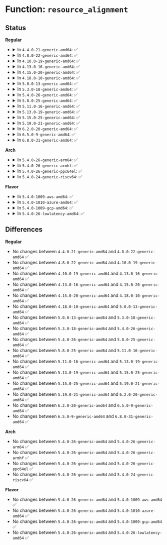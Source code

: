 # Function: <code>resource_alignment</code>

## Status
<b>Regular</b>
<ul>
<li>
<details>
<summary>In <code>4.4.0-21-generic-amd64</code>: ✅</summary>

```c
resource_size_t resource_alignment(struct resource * res)
```

```json
{
  "name": "resource_alignment",
  "collision_type": "Unique Global",
  "inline_type": "No",
  "funcs": [
    {
      "addr": 18446744071579400000,
      "name": "resource_alignment",
      "external": true,
      "loc": "kernel/resource.c:1028",
      "file": "kernel/resource.c",
      "inline": "seen, unknown",
      "caller_inline": [],
      "caller_func": [
        "drivers/pci/setup-res.c:pci_assign_resource",
        "drivers/pci/setup-bus.c:__assign_resources_sorted",
        "drivers/pci/setup-bus.c:__dev_sort_resources",
        "drivers/pci/setup-bus.c:__dev_sort_resources",
        "drivers/pci/setup-bus.c:pbus_size_mem",
        "drivers/pci/setup-bus.c:pbus_size_mem",
        "drivers/pci/setup-bus.c:__pci_bus_size_bridges"
      ]
    }
  ],
  "symbols": [
    {
      "addr": 18446744071579400000,
      "name": "resource_alignment",
      "section": ".text",
      "bind": "STB_GLOBAL",
      "size": 56
    }
  ]
}
```
</details>
</li>
<li>
<details>
<summary>In <code>4.8.0-22-generic-amd64</code>: ✅</summary>

```c
resource_size_t resource_alignment(struct resource * res)
```

```json
{
  "name": "resource_alignment",
  "collision_type": "Unique Global",
  "inline_type": "No",
  "funcs": [
    {
      "addr": 18446744071579412016,
      "name": "resource_alignment",
      "external": true,
      "loc": "kernel/resource.c:1094",
      "file": "kernel/resource.c",
      "inline": "seen, unknown",
      "caller_inline": [],
      "caller_func": [
        "drivers/pci/setup-res.c:pci_assign_resource",
        "drivers/pci/setup-bus.c:__pci_bus_size_bridges",
        "drivers/pci/setup-bus.c:pbus_size_mem",
        "drivers/pci/setup-bus.c:pbus_size_mem",
        "drivers/pci/setup-bus.c:__assign_resources_sorted",
        "drivers/pci/setup-bus.c:__dev_sort_resources",
        "drivers/pci/setup-bus.c:__dev_sort_resources"
      ]
    }
  ],
  "symbols": [
    {
      "addr": 18446744071579412016,
      "name": "resource_alignment",
      "section": ".text",
      "bind": "STB_GLOBAL",
      "size": 56
    }
  ]
}
```
</details>
</li>
<li>
<details>
<summary>In <code>4.10.0-19-generic-amd64</code>: ✅</summary>

```c
resource_size_t resource_alignment(struct resource * res)
```

```json
{
  "name": "resource_alignment",
  "collision_type": "Unique Global",
  "inline_type": "No",
  "funcs": [
    {
      "addr": 18446744071579432320,
      "name": "resource_alignment",
      "external": true,
      "loc": "kernel/resource.c:1094",
      "file": "kernel/resource.c",
      "inline": "seen, unknown",
      "caller_inline": [],
      "caller_func": [
        "drivers/pci/setup-res.c:pci_assign_resource",
        "drivers/pci/setup-bus.c:__pci_bus_size_bridges",
        "drivers/pci/setup-bus.c:pbus_size_mem",
        "drivers/pci/setup-bus.c:pbus_size_mem",
        "drivers/pci/setup-bus.c:__assign_resources_sorted",
        "drivers/pci/setup-bus.c:__dev_sort_resources",
        "drivers/pci/setup-bus.c:__dev_sort_resources"
      ]
    }
  ],
  "symbols": [
    {
      "addr": 18446744071579432320,
      "name": "resource_alignment",
      "section": ".text",
      "bind": "STB_GLOBAL",
      "size": 56
    }
  ]
}
```
</details>
</li>
<li>
<details>
<summary>In <code>4.13.0-16-generic-amd64</code>: ✅</summary>

```c
resource_size_t resource_alignment(struct resource * res)
```

```json
{
  "name": "resource_alignment",
  "collision_type": "Unique Global",
  "inline_type": "No",
  "funcs": [
    {
      "addr": 18446744071579419952,
      "name": "resource_alignment",
      "external": true,
      "loc": "kernel/resource.c:1094",
      "file": "kernel/resource.c",
      "inline": "seen, unknown",
      "caller_inline": [],
      "caller_func": [
        "drivers/pci/setup-res.c:pci_assign_resource",
        "drivers/pci/setup-bus.c:__pci_bus_size_bridges",
        "drivers/pci/setup-bus.c:pbus_size_mem",
        "drivers/pci/setup-bus.c:pbus_size_mem",
        "drivers/pci/setup-bus.c:__assign_resources_sorted",
        "drivers/pci/setup-bus.c:__dev_sort_resources",
        "drivers/pci/setup-bus.c:__dev_sort_resources"
      ]
    }
  ],
  "symbols": [
    {
      "addr": 18446744071579419952,
      "name": "resource_alignment",
      "section": ".text",
      "bind": "STB_GLOBAL",
      "size": 56
    }
  ]
}
```
</details>
</li>
<li>
<details>
<summary>In <code>4.15.0-20-generic-amd64</code>: ✅</summary>

```c
resource_size_t resource_alignment(struct resource * res)
```

```json
{
  "name": "resource_alignment",
  "collision_type": "Unique Global",
  "inline_type": "No",
  "funcs": [
    {
      "addr": 18446744071579447920,
      "name": "resource_alignment",
      "external": true,
      "loc": "kernel/resource.c:1112",
      "file": "kernel/resource.c",
      "inline": "seen, unknown",
      "caller_inline": [],
      "caller_func": [
        "drivers/pci/setup-res.c:pci_assign_resource",
        "drivers/pci/setup-bus.c:pci_bus_distribute_available_resources",
        "drivers/pci/setup-bus.c:pci_bus_distribute_available_resources",
        "drivers/pci/setup-bus.c:pci_bus_distribute_available_resources",
        "drivers/pci/setup-bus.c:__pci_bus_size_bridges",
        "drivers/pci/setup-bus.c:pbus_size_mem",
        "drivers/pci/setup-bus.c:pbus_size_mem",
        "drivers/pci/setup-bus.c:__assign_resources_sorted",
        "drivers/pci/setup-bus.c:__dev_sort_resources",
        "drivers/pci/setup-bus.c:__dev_sort_resources"
      ]
    }
  ],
  "symbols": [
    {
      "addr": 18446744071579447920,
      "name": "resource_alignment",
      "section": ".text",
      "bind": "STB_GLOBAL",
      "size": 56
    }
  ]
}
```
</details>
</li>
<li>
<details>
<summary>In <code>4.18.0-10-generic-amd64</code>: ✅</summary>

```c
resource_size_t resource_alignment(struct resource * res)
```

```json
{
  "name": "resource_alignment",
  "collision_type": "Unique Global",
  "inline_type": "No",
  "funcs": [
    {
      "addr": 18446744071579462816,
      "name": "resource_alignment",
      "external": true,
      "loc": "kernel/resource.c:1082",
      "file": "kernel/resource.c",
      "inline": "seen, unknown",
      "caller_inline": [],
      "caller_func": [
        "drivers/pci/setup-res.c:pci_assign_resource",
        "drivers/pci/setup-bus.c:pci_bus_distribute_available_resources",
        "drivers/pci/setup-bus.c:pci_bus_distribute_available_resources",
        "drivers/pci/setup-bus.c:pci_bus_distribute_available_resources",
        "drivers/pci/setup-bus.c:__pci_bus_size_bridges",
        "drivers/pci/setup-bus.c:pbus_size_mem",
        "drivers/pci/setup-bus.c:pbus_size_mem",
        "drivers/pci/setup-bus.c:__assign_resources_sorted",
        "drivers/pci/setup-bus.c:__dev_sort_resources",
        "drivers/pci/setup-bus.c:__dev_sort_resources"
      ]
    }
  ],
  "symbols": [
    {
      "addr": 18446744071579462816,
      "name": "resource_alignment",
      "section": ".text",
      "bind": "STB_GLOBAL",
      "size": 56
    }
  ]
}
```
</details>
</li>
<li>
<details>
<summary>In <code>5.0.0-13-generic-amd64</code>: ✅</summary>

```c
resource_size_t resource_alignment(struct resource * res)
```

```json
{
  "name": "resource_alignment",
  "collision_type": "Unique Global",
  "inline_type": "No",
  "funcs": [
    {
      "addr": 18446744071579496384,
      "name": "resource_alignment",
      "external": true,
      "loc": "kernel/resource.c:1076",
      "file": "kernel/resource.c",
      "inline": "seen, unknown",
      "caller_inline": [],
      "caller_func": [
        "drivers/pci/setup-res.c:pci_assign_resource",
        "drivers/pci/setup-bus.c:pci_bus_distribute_available_resources",
        "drivers/pci/setup-bus.c:pci_bus_distribute_available_resources",
        "drivers/pci/setup-bus.c:pci_bus_distribute_available_resources",
        "drivers/pci/setup-bus.c:__pci_bus_size_bridges",
        "drivers/pci/setup-bus.c:pbus_size_mem",
        "drivers/pci/setup-bus.c:pbus_size_mem",
        "drivers/pci/setup-bus.c:__assign_resources_sorted",
        "drivers/pci/setup-bus.c:__dev_sort_resources",
        "drivers/pci/setup-bus.c:__dev_sort_resources"
      ]
    }
  ],
  "symbols": [
    {
      "addr": 18446744071579496384,
      "name": "resource_alignment",
      "section": ".text",
      "bind": "STB_GLOBAL",
      "size": 56
    }
  ]
}
```
</details>
</li>
<li>
<details>
<summary>In <code>5.3.0-18-generic-amd64</code>: ✅</summary>

```c
resource_size_t resource_alignment(struct resource * res)
```

```json
{
  "name": "resource_alignment",
  "collision_type": "Unique Global",
  "inline_type": "No",
  "funcs": [
    {
      "addr": 18446744071579514336,
      "name": "resource_alignment",
      "external": true,
      "loc": "kernel/resource.c:1090",
      "file": "kernel/resource.c",
      "inline": "seen, unknown",
      "caller_inline": [],
      "caller_func": [
        "drivers/pci/setup-res.c:pci_assign_resource",
        "drivers/pci/setup-bus.c:pci_bus_distribute_available_resources",
        "drivers/pci/setup-bus.c:pci_bus_distribute_available_resources",
        "drivers/pci/setup-bus.c:pci_bus_distribute_available_resources",
        "drivers/pci/setup-bus.c:__pci_bus_size_bridges",
        "drivers/pci/setup-bus.c:pbus_size_mem",
        "drivers/pci/setup-bus.c:pbus_size_mem",
        "drivers/pci/setup-bus.c:__assign_resources_sorted",
        "drivers/pci/setup-bus.c:__dev_sort_resources",
        "drivers/pci/setup-bus.c:__dev_sort_resources"
      ]
    }
  ],
  "symbols": [
    {
      "addr": 18446744071579514336,
      "name": "resource_alignment",
      "section": ".text",
      "bind": "STB_GLOBAL",
      "size": 56
    }
  ]
}
```
</details>
</li>
<li>
<details>
<summary>In <code>5.4.0-26-generic-amd64</code>: ✅</summary>

```c
resource_size_t resource_alignment(struct resource * res)
```

```json
{
  "name": "resource_alignment",
  "collision_type": "Unique Global",
  "inline_type": "No",
  "funcs": [
    {
      "addr": 18446744071579540496,
      "name": "resource_alignment",
      "external": true,
      "loc": "kernel/resource.c:1090",
      "file": "kernel/resource.c",
      "inline": "seen, unknown",
      "caller_inline": [],
      "caller_func": [
        "drivers/pci/setup-res.c:pci_assign_resource",
        "drivers/pci/setup-bus.c:pci_bus_distribute_available_resources",
        "drivers/pci/setup-bus.c:pci_bus_distribute_available_resources",
        "drivers/pci/setup-bus.c:pci_bus_distribute_available_resources",
        "drivers/pci/setup-bus.c:__pci_bus_size_bridges",
        "drivers/pci/setup-bus.c:pbus_size_mem",
        "drivers/pci/setup-bus.c:pbus_size_mem",
        "drivers/pci/setup-bus.c:__assign_resources_sorted",
        "drivers/pci/setup-bus.c:__dev_sort_resources",
        "drivers/pci/setup-bus.c:__dev_sort_resources"
      ]
    }
  ],
  "symbols": [
    {
      "addr": 18446744071579540496,
      "name": "resource_alignment",
      "section": ".text",
      "bind": "STB_GLOBAL",
      "size": 56
    }
  ]
}
```
</details>
</li>
<li>
<details>
<summary>In <code>5.8.0-25-generic-amd64</code>: ✅</summary>

```c
resource_size_t resource_alignment(struct resource * res)
```

```json
{
  "name": "resource_alignment",
  "collision_type": "Unique Global",
  "inline_type": "No",
  "funcs": [
    {
      "addr": 18446744071579572144,
      "name": "resource_alignment",
      "external": true,
      "loc": "kernel/resource.c:1090",
      "file": "kernel/resource.c",
      "inline": "seen, unknown",
      "caller_inline": [],
      "caller_func": [
        "drivers/pci/setup-res.c:pci_assign_resource",
        "drivers/pci/setup-bus.c:pbus_size_mem",
        "drivers/pci/setup-bus.c:pbus_size_mem",
        "drivers/pci/setup-bus.c:pbus_size_io",
        "drivers/pci/setup-bus.c:__assign_resources_sorted",
        "drivers/pci/setup-bus.c:pdev_sort_resources",
        "drivers/pci/setup-bus.c:pdev_sort_resources"
      ]
    }
  ],
  "symbols": [
    {
      "addr": 18446744071579572144,
      "name": "resource_alignment",
      "section": ".text",
      "bind": "STB_GLOBAL",
      "size": 56
    }
  ]
}
```
</details>
</li>
<li>
<details>
<summary>In <code>5.11.0-16-generic-amd64</code>: ✅</summary>

```c
resource_size_t resource_alignment(struct resource * res)
```

```json
{
  "name": "resource_alignment",
  "collision_type": "Unique Global",
  "inline_type": "No",
  "funcs": [
    {
      "addr": 18446744071579553552,
      "name": "resource_alignment",
      "external": true,
      "loc": "kernel/resource.c:1097",
      "file": "kernel/resource.c",
      "inline": "seen, unknown",
      "caller_inline": [],
      "caller_func": [
        "drivers/pci/setup-res.c:pci_assign_resource",
        "drivers/pci/setup-bus.c:pbus_size_mem",
        "drivers/pci/setup-bus.c:pbus_size_mem",
        "drivers/pci/setup-bus.c:pbus_size_io",
        "drivers/pci/setup-bus.c:__assign_resources_sorted",
        "drivers/pci/setup-bus.c:pdev_sort_resources",
        "drivers/pci/setup-bus.c:pdev_sort_resources"
      ]
    }
  ],
  "symbols": [
    {
      "addr": 18446744071579553552,
      "name": "resource_alignment",
      "section": ".text",
      "bind": "STB_GLOBAL",
      "size": 56
    }
  ]
}
```
</details>
</li>
<li>
<details>
<summary>In <code>5.13.0-19-generic-amd64</code>: ✅</summary>

```c
resource_size_t resource_alignment(struct resource * res)
```

```json
{
  "name": "resource_alignment",
  "collision_type": "Unique Global",
  "inline_type": "No",
  "funcs": [
    {
      "addr": 18446744071579558128,
      "name": "resource_alignment",
      "external": true,
      "loc": "kernel/resource.c:1089",
      "file": "kernel/resource.c",
      "inline": "seen, unknown",
      "caller_inline": [],
      "caller_func": [
        "drivers/pci/setup-res.c:pci_assign_resource",
        "drivers/pci/setup-bus.c:pbus_size_mem",
        "drivers/pci/setup-bus.c:pbus_size_mem",
        "drivers/pci/setup-bus.c:pbus_size_io",
        "drivers/pci/setup-bus.c:__assign_resources_sorted",
        "drivers/pci/setup-bus.c:__dev_sort_resources",
        "drivers/pci/setup-bus.c:__dev_sort_resources"
      ]
    }
  ],
  "symbols": [
    {
      "addr": 18446744071579558128,
      "name": "resource_alignment",
      "section": ".text",
      "bind": "STB_GLOBAL",
      "size": 56
    }
  ]
}
```
</details>
</li>
<li>
<details>
<summary>In <code>5.15.0-25-generic-amd64</code>: ✅</summary>

```c
resource_size_t resource_alignment(struct resource * res)
```

```json
{
  "name": "resource_alignment",
  "collision_type": "Unique Global",
  "inline_type": "No",
  "funcs": [
    {
      "addr": 18446744071579630704,
      "name": "resource_alignment",
      "external": true,
      "loc": "kernel/resource.c:1089",
      "file": "kernel/resource.c",
      "inline": "seen, unknown",
      "caller_inline": [],
      "caller_func": [
        "drivers/pci/setup-res.c:pci_assign_resource",
        "drivers/pci/setup-bus.c:pbus_size_mem",
        "drivers/pci/setup-bus.c:pbus_size_mem",
        "drivers/pci/setup-bus.c:pbus_size_io",
        "drivers/pci/setup-bus.c:__assign_resources_sorted",
        "drivers/pci/setup-bus.c:__dev_sort_resources",
        "drivers/pci/setup-bus.c:__dev_sort_resources"
      ]
    }
  ],
  "symbols": [
    {
      "addr": 18446744071579630704,
      "name": "resource_alignment",
      "section": ".text",
      "bind": "STB_GLOBAL",
      "size": 56
    }
  ]
}
```
</details>
</li>
<li>
<details>
<summary>In <code>5.19.0-21-generic-amd64</code>: ✅</summary>

```c
resource_size_t resource_alignment(struct resource * res)
```

```json
{
  "name": "resource_alignment",
  "collision_type": "Unique Global",
  "inline_type": "No",
  "funcs": [
    {
      "addr": 18446744071579726144,
      "name": "resource_alignment",
      "external": true,
      "loc": "kernel/resource.c:1076",
      "file": "kernel/resource.c",
      "inline": "seen, unknown",
      "caller_inline": [],
      "caller_func": [
        "drivers/pci/setup-res.c:pci_assign_resource",
        "drivers/pci/setup-bus.c:pbus_size_mem",
        "drivers/pci/setup-bus.c:pbus_size_mem",
        "drivers/pci/setup-bus.c:pbus_size_io",
        "drivers/pci/setup-bus.c:__assign_resources_sorted",
        "drivers/pci/setup-bus.c:__dev_sort_resources",
        "drivers/pci/setup-bus.c:__dev_sort_resources"
      ]
    }
  ],
  "symbols": [
    {
      "addr": 18446744071579726144,
      "name": "resource_alignment",
      "section": ".text",
      "bind": "STB_GLOBAL",
      "size": 74
    }
  ]
}
```
</details>
</li>
<li>
<details>
<summary>In <code>6.2.0-20-generic-amd64</code>: ✅</summary>

```c
resource_size_t resource_alignment(struct resource * res)
```

```json
{
  "name": "resource_alignment",
  "collision_type": "Unique Global",
  "inline_type": "No",
  "funcs": [
    {
      "addr": 18446744071579855712,
      "name": "resource_alignment",
      "external": true,
      "loc": "kernel/resource.c:1084",
      "file": "kernel/resource.c",
      "inline": "seen, unknown",
      "caller_inline": [],
      "caller_func": [
        "drivers/pci/setup-res.c:pci_assign_resource",
        "drivers/pci/setup-bus.c:pci_bus_distribute_available_resources",
        "drivers/pci/setup-bus.c:pci_bus_distribute_available_resources",
        "drivers/pci/setup-bus.c:pci_bus_distribute_available_resources",
        "drivers/pci/setup-bus.c:pci_bus_distribute_available_resources",
        "drivers/pci/setup-bus.c:pci_bus_distribute_available_resources",
        "drivers/pci/setup-bus.c:pci_bus_distribute_available_resources",
        "drivers/pci/setup-bus.c:remove_dev_resource",
        "drivers/pci/setup-bus.c:pbus_size_mem",
        "drivers/pci/setup-bus.c:pbus_size_mem",
        "drivers/pci/setup-bus.c:pbus_size_io",
        "drivers/pci/setup-bus.c:__assign_resources_sorted",
        "drivers/pci/setup-bus.c:__dev_sort_resources",
        "drivers/pci/setup-bus.c:__dev_sort_resources"
      ]
    }
  ],
  "symbols": [
    {
      "addr": 18446744071579855712,
      "name": "resource_alignment",
      "section": ".text",
      "bind": "STB_GLOBAL",
      "size": 74
    }
  ]
}
```
</details>
</li>
<li>
<details>
<summary>In <code>6.5.0-9-generic-amd64</code>: ✅</summary>

```c
resource_size_t resource_alignment(struct resource * res)
```

```json
{
  "name": "resource_alignment",
  "collision_type": "Unique Global",
  "inline_type": "No",
  "funcs": [
    {
      "addr": 18446744071579905904,
      "name": "resource_alignment",
      "external": true,
      "loc": "kernel/resource.c:1084",
      "file": "kernel/resource.c",
      "inline": "seen, unknown",
      "caller_inline": [],
      "caller_func": [
        "drivers/pci/setup-res.c:pci_assign_resource",
        "drivers/pci/setup-bus.c:pci_bus_distribute_available_resources",
        "drivers/pci/setup-bus.c:pci_bus_distribute_available_resources",
        "drivers/pci/setup-bus.c:pci_bus_distribute_available_resources",
        "drivers/pci/setup-bus.c:pci_bus_distribute_available_resources",
        "drivers/pci/setup-bus.c:pci_bus_distribute_available_resources",
        "drivers/pci/setup-bus.c:pci_bus_distribute_available_resources",
        "drivers/pci/setup-bus.c:remove_dev_resource",
        "drivers/pci/setup-bus.c:pbus_size_mem",
        "drivers/pci/setup-bus.c:pbus_size_mem",
        "drivers/pci/setup-bus.c:pbus_size_io",
        "drivers/pci/setup-bus.c:__assign_resources_sorted",
        "drivers/pci/setup-bus.c:__dev_sort_resources",
        "drivers/pci/setup-bus.c:__dev_sort_resources"
      ]
    }
  ],
  "symbols": [
    {
      "addr": 18446744071579905904,
      "name": "resource_alignment",
      "section": ".text",
      "bind": "STB_GLOBAL",
      "size": 74
    }
  ]
}
```
</details>
</li>
<li>
<details>
<summary>In <code>6.8.0-31-generic-amd64</code>: ✅</summary>

```c
resource_size_t resource_alignment(struct resource * res)
```

```json
{
  "name": "resource_alignment",
  "collision_type": "Unique Global",
  "inline_type": "No",
  "funcs": [
    {
      "addr": 18446744071579945120,
      "name": "resource_alignment",
      "external": true,
      "loc": "kernel/resource.c:1139",
      "file": "kernel/resource.c",
      "inline": "seen, unknown",
      "caller_inline": [],
      "caller_func": [
        "drivers/pci/setup-res.c:pci_assign_resource",
        "drivers/pci/setup-bus.c:pci_bus_distribute_available_resources",
        "drivers/pci/setup-bus.c:pci_bus_distribute_available_resources",
        "drivers/pci/setup-bus.c:pci_bus_distribute_available_resources",
        "drivers/pci/setup-bus.c:pci_bus_distribute_available_resources",
        "drivers/pci/setup-bus.c:pci_bus_distribute_available_resources",
        "drivers/pci/setup-bus.c:pci_bus_distribute_available_resources",
        "drivers/pci/setup-bus.c:remove_dev_resource",
        "drivers/pci/setup-bus.c:pbus_size_mem",
        "drivers/pci/setup-bus.c:pbus_size_mem",
        "drivers/pci/setup-bus.c:pbus_size_io",
        "drivers/pci/setup-bus.c:__assign_resources_sorted",
        "drivers/pci/setup-bus.c:__dev_sort_resources",
        "drivers/pci/setup-bus.c:__dev_sort_resources"
      ]
    }
  ],
  "symbols": [
    {
      "addr": 18446744071579945120,
      "name": "resource_alignment",
      "section": ".text",
      "bind": "STB_GLOBAL",
      "size": 74
    }
  ]
}
```
</details>
</li>
</ul>
<b>Arch</b>
<ul>
<li>
<details>
<summary>In <code>5.4.0-26-generic-arm64</code>: ✅</summary>

```c
resource_size_t resource_alignment(struct resource * res)
```

```json
{
  "name": "resource_alignment",
  "collision_type": "Unique Global",
  "inline_type": "No",
  "funcs": [
    {
      "addr": 18446603336490687624,
      "name": "resource_alignment",
      "external": true,
      "loc": "kernel/resource.c:1090",
      "file": "kernel/resource.c",
      "inline": "seen, unknown",
      "caller_inline": [],
      "caller_func": [
        "drivers/pci/setup-res.c:pci_assign_resource",
        "drivers/pci/setup-bus.c:pci_bus_distribute_available_resources",
        "drivers/pci/setup-bus.c:pci_bus_distribute_available_resources",
        "drivers/pci/setup-bus.c:pci_bus_distribute_available_resources",
        "drivers/pci/setup-bus.c:__pci_bus_size_bridges",
        "drivers/pci/setup-bus.c:pbus_size_mem",
        "drivers/pci/setup-bus.c:pbus_size_mem",
        "drivers/pci/setup-bus.c:__assign_resources_sorted",
        "drivers/pci/setup-bus.c:__dev_sort_resources",
        "drivers/pci/setup-bus.c:__dev_sort_resources"
      ]
    }
  ],
  "symbols": [
    {
      "addr": 18446603336490687624,
      "name": "resource_alignment",
      "section": ".text",
      "bind": "STB_GLOBAL",
      "size": 92
    }
  ]
}
```
</details>
</li>
<li>
<details>
<summary>In <code>5.4.0-26-generic-armhf</code>: ✅</summary>

```c
resource_size_t resource_alignment(struct resource * res)
```

```json
{
  "name": "resource_alignment",
  "collision_type": "Unique Global",
  "inline_type": "No",
  "funcs": [
    {
      "addr": 3224756300,
      "name": "resource_alignment",
      "external": true,
      "loc": "kernel/resource.c:1090",
      "file": "kernel/resource.c",
      "inline": "seen, unknown",
      "caller_inline": [],
      "caller_func": [
        "drivers/pci/setup-res.c:pci_assign_resource",
        "drivers/pci/setup-bus.c:pci_bus_distribute_available_resources",
        "drivers/pci/setup-bus.c:pci_bus_distribute_available_resources",
        "drivers/pci/setup-bus.c:pci_bus_distribute_available_resources",
        "drivers/pci/setup-bus.c:__pci_bus_size_bridges",
        "drivers/pci/setup-bus.c:pbus_size_mem",
        "drivers/pci/setup-bus.c:pbus_size_mem",
        "drivers/pci/setup-bus.c:__assign_resources_sorted",
        "drivers/pci/setup-bus.c:__dev_sort_resources",
        "drivers/pci/setup-bus.c:__dev_sort_resources"
      ]
    }
  ],
  "symbols": [
    {
      "addr": 3224756300,
      "name": "resource_alignment",
      "section": ".text",
      "bind": "STB_GLOBAL",
      "size": 76
    }
  ]
}
```
</details>
</li>
<li>
<details>
<summary>In <code>5.4.0-26-generic-ppc64el</code>: ✅</summary>

```c
resource_size_t resource_alignment(struct resource * res)
```

```json
{
  "name": "resource_alignment",
  "collision_type": "Unique Global",
  "inline_type": "No",
  "funcs": [
    {
      "addr": 13835058055283512384,
      "name": "resource_alignment",
      "external": true,
      "loc": "kernel/resource.c:1090",
      "file": "kernel/resource.c",
      "inline": "seen, unknown",
      "caller_inline": [],
      "caller_func": [
        "drivers/pci/setup-res.c:pci_assign_resource",
        "drivers/pci/setup-bus.c:pci_bus_distribute_available_resources",
        "drivers/pci/setup-bus.c:pci_bus_distribute_available_resources",
        "drivers/pci/setup-bus.c:pci_bus_distribute_available_resources",
        "drivers/pci/setup-bus.c:__pci_bus_size_bridges",
        "drivers/pci/setup-bus.c:pbus_size_mem",
        "drivers/pci/setup-bus.c:pbus_size_mem",
        "drivers/pci/setup-bus.c:__assign_resources_sorted",
        "drivers/pci/setup-bus.c:__dev_sort_resources",
        "drivers/pci/setup-bus.c:__dev_sort_resources"
      ]
    }
  ],
  "symbols": [
    {
      "addr": 13835058055283512384,
      "name": "resource_alignment",
      "section": ".text",
      "bind": "STB_GLOBAL",
      "size": 84
    }
  ]
}
```
</details>
</li>
<li>
<details>
<summary>In <code>5.4.0-24-generic-riscv64</code>: ✅</summary>

```c
resource_size_t resource_alignment(struct resource * res)
```

```json
{
  "name": "resource_alignment",
  "collision_type": "Unique Global",
  "inline_type": "No",
  "funcs": [
    {
      "addr": 18446743936271420622,
      "name": "resource_alignment",
      "external": true,
      "loc": "kernel/resource.c:1090",
      "file": "kernel/resource.c",
      "inline": "seen, unknown",
      "caller_inline": [],
      "caller_func": [
        "drivers/pci/setup-res.c:pci_assign_resource",
        "drivers/pci/setup-bus.c:pci_bus_distribute_available_resources",
        "drivers/pci/setup-bus.c:pci_bus_distribute_available_resources",
        "drivers/pci/setup-bus.c:pci_bus_distribute_available_resources",
        "drivers/pci/setup-bus.c:__pci_bus_size_bridges",
        "drivers/pci/setup-bus.c:pbus_size_mem",
        "drivers/pci/setup-bus.c:pbus_size_mem",
        "drivers/pci/setup-bus.c:__assign_resources_sorted",
        "drivers/pci/setup-bus.c:__dev_sort_resources",
        "drivers/pci/setup-bus.c:__dev_sort_resources"
      ]
    }
  ],
  "symbols": [
    {
      "addr": 18446743936271420622,
      "name": "resource_alignment",
      "section": ".text",
      "bind": "STB_GLOBAL",
      "size": 78
    }
  ]
}
```
</details>
</li>
</ul>
<b>Flavor</b>
<ul>
<li>
<details>
<summary>In <code>5.4.0-1009-aws-amd64</code>: ✅</summary>

```c
resource_size_t resource_alignment(struct resource * res)
```

```json
{
  "name": "resource_alignment",
  "collision_type": "Unique Global",
  "inline_type": "No",
  "funcs": [
    {
      "addr": 18446744071579514160,
      "name": "resource_alignment",
      "external": true,
      "loc": "kernel/resource.c:1090",
      "file": "kernel/resource.c",
      "inline": "seen, unknown",
      "caller_inline": [],
      "caller_func": [
        "drivers/pci/setup-res.c:pci_assign_resource",
        "drivers/pci/setup-bus.c:pci_bus_distribute_available_resources",
        "drivers/pci/setup-bus.c:pci_bus_distribute_available_resources",
        "drivers/pci/setup-bus.c:pci_bus_distribute_available_resources",
        "drivers/pci/setup-bus.c:__pci_bus_size_bridges",
        "drivers/pci/setup-bus.c:pbus_size_mem",
        "drivers/pci/setup-bus.c:pbus_size_mem",
        "drivers/pci/setup-bus.c:__assign_resources_sorted",
        "drivers/pci/setup-bus.c:__dev_sort_resources",
        "drivers/pci/setup-bus.c:__dev_sort_resources"
      ]
    }
  ],
  "symbols": [
    {
      "addr": 18446744071579514160,
      "name": "resource_alignment",
      "section": ".text",
      "bind": "STB_GLOBAL",
      "size": 56
    }
  ]
}
```
</details>
</li>
<li>
<details>
<summary>In <code>5.4.0-1010-azure-amd64</code>: ✅</summary>

```c
resource_size_t resource_alignment(struct resource * res)
```

```json
{
  "name": "resource_alignment",
  "collision_type": "Unique Global",
  "inline_type": "No",
  "funcs": [
    {
      "addr": 18446744071579442960,
      "name": "resource_alignment",
      "external": true,
      "loc": "kernel/resource.c:1090",
      "file": "kernel/resource.c",
      "inline": "seen, unknown",
      "caller_inline": [],
      "caller_func": [
        "drivers/pci/setup-res.c:pci_assign_resource",
        "drivers/pci/setup-bus.c:pci_bus_distribute_available_resources",
        "drivers/pci/setup-bus.c:pci_bus_distribute_available_resources",
        "drivers/pci/setup-bus.c:pci_bus_distribute_available_resources",
        "drivers/pci/setup-bus.c:__pci_bus_size_bridges",
        "drivers/pci/setup-bus.c:pbus_size_mem",
        "drivers/pci/setup-bus.c:pbus_size_mem",
        "drivers/pci/setup-bus.c:__assign_resources_sorted",
        "drivers/pci/setup-bus.c:__dev_sort_resources",
        "drivers/pci/setup-bus.c:__dev_sort_resources"
      ]
    }
  ],
  "symbols": [
    {
      "addr": 18446744071579442960,
      "name": "resource_alignment",
      "section": ".text",
      "bind": "STB_GLOBAL",
      "size": 56
    }
  ]
}
```
</details>
</li>
<li>
<details>
<summary>In <code>5.4.0-1009-gcp-amd64</code>: ✅</summary>

```c
resource_size_t resource_alignment(struct resource * res)
```

```json
{
  "name": "resource_alignment",
  "collision_type": "Unique Global",
  "inline_type": "No",
  "funcs": [
    {
      "addr": 18446744071579514080,
      "name": "resource_alignment",
      "external": true,
      "loc": "kernel/resource.c:1090",
      "file": "kernel/resource.c",
      "inline": "seen, unknown",
      "caller_inline": [],
      "caller_func": [
        "drivers/pci/setup-res.c:pci_assign_resource",
        "drivers/pci/setup-bus.c:pci_bus_distribute_available_resources",
        "drivers/pci/setup-bus.c:pci_bus_distribute_available_resources",
        "drivers/pci/setup-bus.c:pci_bus_distribute_available_resources",
        "drivers/pci/setup-bus.c:__pci_bus_size_bridges",
        "drivers/pci/setup-bus.c:pbus_size_mem",
        "drivers/pci/setup-bus.c:pbus_size_mem",
        "drivers/pci/setup-bus.c:__assign_resources_sorted",
        "drivers/pci/setup-bus.c:__dev_sort_resources",
        "drivers/pci/setup-bus.c:__dev_sort_resources"
      ]
    }
  ],
  "symbols": [
    {
      "addr": 18446744071579514080,
      "name": "resource_alignment",
      "section": ".text",
      "bind": "STB_GLOBAL",
      "size": 56
    }
  ]
}
```
</details>
</li>
<li>
<details>
<summary>In <code>5.4.0-26-lowlatency-amd64</code>: ✅</summary>

```c
resource_size_t resource_alignment(struct resource * res)
```

```json
{
  "name": "resource_alignment",
  "collision_type": "Unique Global",
  "inline_type": "No",
  "funcs": [
    {
      "addr": 18446744071579547024,
      "name": "resource_alignment",
      "external": true,
      "loc": "kernel/resource.c:1090",
      "file": "kernel/resource.c",
      "inline": "seen, unknown",
      "caller_inline": [],
      "caller_func": [
        "drivers/pci/setup-res.c:pci_assign_resource",
        "drivers/pci/setup-bus.c:pci_bus_distribute_available_resources",
        "drivers/pci/setup-bus.c:pci_bus_distribute_available_resources",
        "drivers/pci/setup-bus.c:pci_bus_distribute_available_resources",
        "drivers/pci/setup-bus.c:__pci_bus_size_bridges",
        "drivers/pci/setup-bus.c:pbus_size_mem",
        "drivers/pci/setup-bus.c:pbus_size_mem",
        "drivers/pci/setup-bus.c:__assign_resources_sorted",
        "drivers/pci/setup-bus.c:__dev_sort_resources",
        "drivers/pci/setup-bus.c:__dev_sort_resources"
      ]
    }
  ],
  "symbols": [
    {
      "addr": 18446744071579547024,
      "name": "resource_alignment",
      "section": ".text",
      "bind": "STB_GLOBAL",
      "size": 56
    }
  ]
}
```
</details>
</li>
</ul>

## Differences
<b>Regular</b>
<ul>
<li>
No changes between <code>4.4.0-21-generic-amd64</code> and <code>4.8.0-22-generic-amd64</code> ✅
</li>
<li>
No changes between <code>4.8.0-22-generic-amd64</code> and <code>4.10.0-19-generic-amd64</code> ✅
</li>
<li>
No changes between <code>4.10.0-19-generic-amd64</code> and <code>4.13.0-16-generic-amd64</code> ✅
</li>
<li>
No changes between <code>4.13.0-16-generic-amd64</code> and <code>4.15.0-20-generic-amd64</code> ✅
</li>
<li>
No changes between <code>4.15.0-20-generic-amd64</code> and <code>4.18.0-10-generic-amd64</code> ✅
</li>
<li>
No changes between <code>4.18.0-10-generic-amd64</code> and <code>5.0.0-13-generic-amd64</code> ✅
</li>
<li>
No changes between <code>5.0.0-13-generic-amd64</code> and <code>5.3.0-18-generic-amd64</code> ✅
</li>
<li>
No changes between <code>5.3.0-18-generic-amd64</code> and <code>5.4.0-26-generic-amd64</code> ✅
</li>
<li>
No changes between <code>5.4.0-26-generic-amd64</code> and <code>5.8.0-25-generic-amd64</code> ✅
</li>
<li>
No changes between <code>5.8.0-25-generic-amd64</code> and <code>5.11.0-16-generic-amd64</code> ✅
</li>
<li>
No changes between <code>5.11.0-16-generic-amd64</code> and <code>5.13.0-19-generic-amd64</code> ✅
</li>
<li>
No changes between <code>5.13.0-19-generic-amd64</code> and <code>5.15.0-25-generic-amd64</code> ✅
</li>
<li>
No changes between <code>5.15.0-25-generic-amd64</code> and <code>5.19.0-21-generic-amd64</code> ✅
</li>
<li>
No changes between <code>5.19.0-21-generic-amd64</code> and <code>6.2.0-20-generic-amd64</code> ✅
</li>
<li>
No changes between <code>6.2.0-20-generic-amd64</code> and <code>6.5.0-9-generic-amd64</code> ✅
</li>
<li>
No changes between <code>6.5.0-9-generic-amd64</code> and <code>6.8.0-31-generic-amd64</code> ✅
</li>
</ul>
<b>Arch</b>
<ul>
<li>
No changes between <code>5.4.0-26-generic-amd64</code> and <code>5.4.0-26-generic-arm64</code> ✅
</li>
<li>
No changes between <code>5.4.0-26-generic-amd64</code> and <code>5.4.0-26-generic-armhf</code> ✅
</li>
<li>
No changes between <code>5.4.0-26-generic-amd64</code> and <code>5.4.0-26-generic-ppc64el</code> ✅
</li>
<li>
No changes between <code>5.4.0-26-generic-amd64</code> and <code>5.4.0-24-generic-riscv64</code> ✅
</li>
</ul>
<b>Flavor</b>
<ul>
<li>
No changes between <code>5.4.0-26-generic-amd64</code> and <code>5.4.0-1009-aws-amd64</code> ✅
</li>
<li>
No changes between <code>5.4.0-26-generic-amd64</code> and <code>5.4.0-1010-azure-amd64</code> ✅
</li>
<li>
No changes between <code>5.4.0-26-generic-amd64</code> and <code>5.4.0-1009-gcp-amd64</code> ✅
</li>
<li>
No changes between <code>5.4.0-26-generic-amd64</code> and <code>5.4.0-26-lowlatency-amd64</code> ✅
</li>
</ul>
